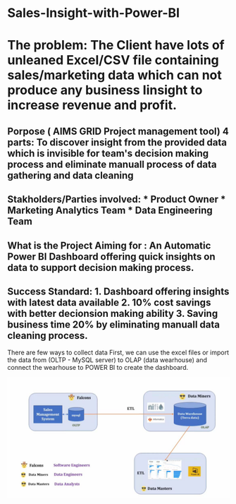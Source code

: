 # Sales-Insight-with-Power-BI
# The problem: The Client have lots of unleaned Excel/CSV file containing sales/marketing data which can not produce any business Iinsight to increase revenue and profit. 

## Porpose ( AIMS GRID Project management tool) 4 parts: To discover insight from the provided data which is invisible for team's decision making process and eliminate manuall process of data gathering and data cleaning

## Stakholders/Parties involved:  * Product Owner * Marketing Analytics Team * Data Engineering Team 

## What is the Project Aiming for : An Automatic Power BI Dashboard offering quick insights on data to support decision making process. 

## Success Standard: 1. Dashboard offering insights with latest data available 2. 10% cost savings with better decionsion making ability 3. Saving business time 20% by eliminating manuall data cleaning process. 

There are few ways to collect data First, we can use the excel files or import the data from (OLTP - MySQL server) to OLAP (data wearhouse) and connect the wearhouse to POWER BI to create the dashboard. 

![alt text](https://github.com/arsadyum/Sales-Insight-with-Power-BI/blob/main/Power%20BI%20project%20image%201.JPG)
